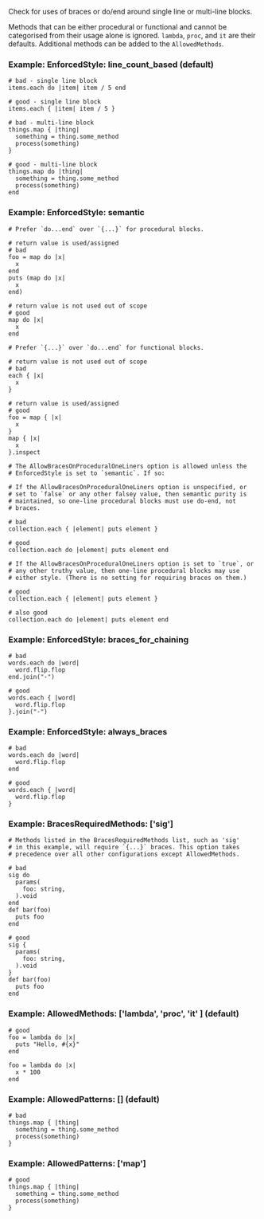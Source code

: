 Check for uses of braces or do/end around single line or
multi-line blocks.

Methods that can be either procedural or functional and cannot be
categorised from their usage alone is ignored.
`lambda`, `proc`, and `it` are their defaults.
Additional methods can be added to the `AllowedMethods`.

### Example: EnforcedStyle: line_count_based (default)
    # bad - single line block
    items.each do |item| item / 5 end

    # good - single line block
    items.each { |item| item / 5 }

    # bad - multi-line block
    things.map { |thing|
      something = thing.some_method
      process(something)
    }

    # good - multi-line block
    things.map do |thing|
      something = thing.some_method
      process(something)
    end

### Example: EnforcedStyle: semantic
    # Prefer `do...end` over `{...}` for procedural blocks.

    # return value is used/assigned
    # bad
    foo = map do |x|
      x
    end
    puts (map do |x|
      x
    end)

    # return value is not used out of scope
    # good
    map do |x|
      x
    end

    # Prefer `{...}` over `do...end` for functional blocks.

    # return value is not used out of scope
    # bad
    each { |x|
      x
    }

    # return value is used/assigned
    # good
    foo = map { |x|
      x
    }
    map { |x|
      x
    }.inspect

    # The AllowBracesOnProceduralOneLiners option is allowed unless the
    # EnforcedStyle is set to `semantic`. If so:

    # If the AllowBracesOnProceduralOneLiners option is unspecified, or
    # set to `false` or any other falsey value, then semantic purity is
    # maintained, so one-line procedural blocks must use do-end, not
    # braces.

    # bad
    collection.each { |element| puts element }

    # good
    collection.each do |element| puts element end

    # If the AllowBracesOnProceduralOneLiners option is set to `true`, or
    # any other truthy value, then one-line procedural blocks may use
    # either style. (There is no setting for requiring braces on them.)

    # good
    collection.each { |element| puts element }

    # also good
    collection.each do |element| puts element end

### Example: EnforcedStyle: braces_for_chaining
    # bad
    words.each do |word|
      word.flip.flop
    end.join("-")

    # good
    words.each { |word|
      word.flip.flop
    }.join("-")

### Example: EnforcedStyle: always_braces
    # bad
    words.each do |word|
      word.flip.flop
    end

    # good
    words.each { |word|
      word.flip.flop
    }

### Example: BracesRequiredMethods: ['sig']

    # Methods listed in the BracesRequiredMethods list, such as 'sig'
    # in this example, will require `{...}` braces. This option takes
    # precedence over all other configurations except AllowedMethods.

    # bad
    sig do
      params(
        foo: string,
      ).void
    end
    def bar(foo)
      puts foo
    end

    # good
    sig {
      params(
        foo: string,
      ).void
    }
    def bar(foo)
      puts foo
    end

### Example: AllowedMethods: ['lambda', 'proc', 'it' ] (default)

    # good
    foo = lambda do |x|
      puts "Hello, #{x}"
    end

    foo = lambda do |x|
      x * 100
    end

### Example: AllowedPatterns: [] (default)

    # bad
    things.map { |thing|
      something = thing.some_method
      process(something)
    }

### Example: AllowedPatterns: ['map']

    # good
    things.map { |thing|
      something = thing.some_method
      process(something)
    }
